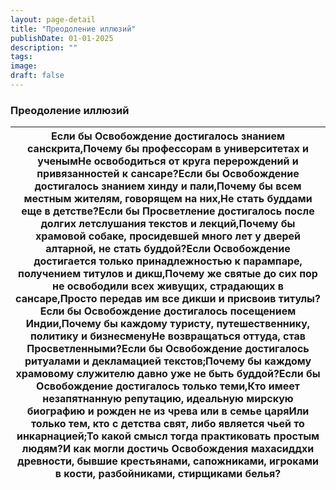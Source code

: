 ```yaml
---
layout: page-detail
title: "Преодоление иллюзий"
publishDate: 01-01-2025
description: ""
tags:
image:
draft: false
---
```


### Преодоление иллюзий

| Если бы Освобождение достигалось знанием санскрита,Почему бы профессорам в университетах и ученымНе освободиться от круга перерождений и привязанностей к сансаре?Если бы Освобождение достигалось знанием хинду и пали,Почему бы всем местным жителям, говорящем на них,Не стать буддами еще в детстве?Если бы Просветление достигалось после долгих летслушания текстов и лекций,Почему бы храмовой собаке, просидевшей много лет у дверей алтарной, не стать буддой?Если Освобождение достигается только принадлежностью к парампаре, получением титулов и дикш,Почему же святые до сих пор не освободили всех живущих, страдающих в сансаре,Просто передав им все дикши и присвоив титулы?Если бы Освобождение достигалось посещением Индии,Почему бы каждому туристу, путешественнику, политику и бизнесменуНе возвращаться оттуда, став Просветленными?Если бы Освобождение достигалось ритуалами и декламацией текстов;Почему бы каждому храмовому служителю давно уже не быть буддой?Если бы Освобождение достигалось только теми,Кто имеет незапятнанную репутацию, идеальную мирскую биографию и рожден не из чрева или в семье царяИли только тем, кто с детства свят, либо является чьей то инкарнацией;То какой смысл тогда практиковать простым людям?И как могли достичь Освобождения махасиддхи древности, бывшие крестьянами, сапожниками, игроками в кости, разбойниками, стирщиками белья? |
| ------------------------------------------------------------------------------------------------------------------------------------------------------------------------------------------------------------------------------------------------------------------------------------------------------------------------------------------------------------------------------------------------------------------------------------------------------------------------------------------------------------------------------------------------------------------------------------------------------------------------------------------------------------------------------------------------------------------------------------------------------------------------------------------------------------------------------------------------------------------------------------------------------------------------------------------------------------------------------------------------------------------------------------------------------------------------------------------------------------------------------------------------------------------------------------------------------------------------------------------------------------------------------------------------------------------------------------------------------------------------------------------------------------- |
  
  
